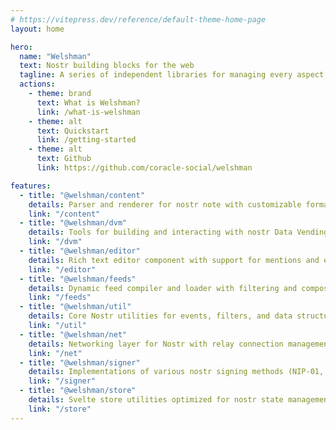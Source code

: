 ```yaml
---
# https://vitepress.dev/reference/default-theme-home-page
layout: home

hero:
  name: "Welshman"
  text: Nostr building blocks for the web
  tagline: A series of independent libraries for managing every aspect of your Nostr application.
  actions:
    - theme: brand
      text: What is Welshman?
      link: /what-is-welshman
    - theme: alt
      text: Quickstart
      link: /getting-started
    - theme: alt
      text: Github
      link: https://github.com/coracle-social/welshman

features:
  - title: "@welshman/content"
    details: Parser and renderer for nostr note with customizable formatting options.
    link: "/content"
  - title: "@welshman/dvm"
    details: Tools for building and interacting with nostr Data Vending Machines (DVMs)
    link: "/dvm"
  - title: "@welshman/editor"
    details: Rich text editor component with support for mentions and embeds.
    link: "/editor"
  - title: "@welshman/feeds"
    details: Dynamic feed compiler and loader with filtering and composition.
    link: "/feeds"
  - title: "@welshman/util"
    details: Core Nostr utilities for events, filters, and data structures.
    link: "/util"
  - title: "@welshman/net"
    details: Networking layer for Nostr with relay connection management and message status handling.
    link: "/net"
  - title: "@welshman/signer"
    details: Implementations of various nostr signing methods (NIP-01, NIP-07, NIP-46, NIP-55).
    link: "/signer"
  - title: "@welshman/store"
    details: Svelte store utilities optimized for nostr state management.
    link: "/store"
---
```

